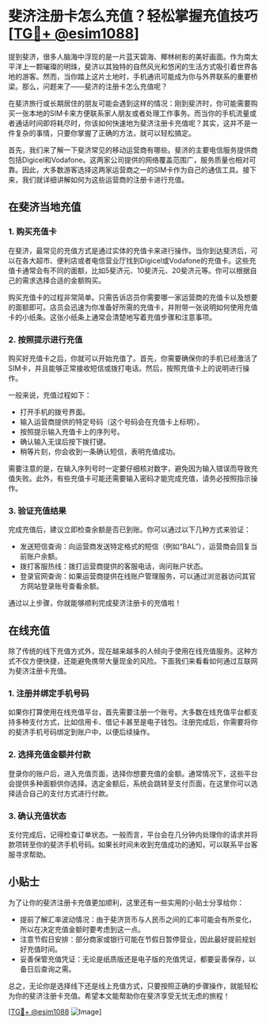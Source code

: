 # 斐济注册卡怎么充值？轻松掌握充值技巧[[TG💪+ @esim1088](https://t.me/s/esim1088)]

提到斐济，很多人脑海中浮现的是一片蓝天碧海、椰林树影的美好画面。作为南太平洋上一颗璀璨的明珠，斐济以其独特的自然风光和悠闲的生活方式吸引着世界各地的游客。然而，当你踏上这片土地时，手机通讯可能成为你与外界联系的重要桥梁。那么，问题来了——斐济的注册卡怎么充值呢？

在斐济旅行或长期居住的朋友可能会遇到这样的情况：刚到斐济时，你可能需要购买一张本地的SIM卡来方便联系家人朋友或者处理工作事务。而当你的手机流量或者通话时间即将耗尽时，你该如何快速地为斐济注册卡充值呢？其实，这并不是一件复杂的事情，只要你掌握了正确的方法，就可以轻松搞定。

首先，我们来了解一下斐济常见的移动运营商有哪些。斐济的主要电信服务提供商包括Digicel和Vodafone。这两家公司提供的网络覆盖范围广，服务质量也相对可靠。因此，大多数游客选择这两家运营商之一的SIM卡作为自己的通信工具。接下来，我们就详细讲解如何为这些运营商的注册卡进行充值。

## 在斐济当地充值

### 1. 购买充值卡

在斐济，最常见的充值方式是通过实体的充值卡来进行操作。当你到达斐济后，可以在各大超市、便利店或者电信营业厅找到Digicel或Vodafone的充值卡。这些充值卡通常会有不同的面额，比如5斐济元、10斐济元、20斐济元等。你可以根据自己的需求选择合适的金额购买。

购买充值卡的过程非常简单。只需告诉店员你需要哪一家运营商的充值卡以及想要的面额即可。店员会迅速为你准备好所需的充值卡，并附带一张说明如何使用充值卡的小纸条。这张小纸条上通常会清楚地写着充值步骤和注意事项。

### 2. 按照提示进行充值

购买好充值卡之后，你就可以开始充值了。首先，你需要确保你的手机已经激活了SIM卡，并且能够正常接收短信或拨打电话。然后，按照充值卡上的说明进行操作。

一般来说，充值过程如下：
- 打开手机的拨号界面。
- 输入运营商提供的特定号码（这个号码会在充值卡上标明）。
- 按照提示输入充值卡上的序列号。
- 确认输入无误后按下拨打键。
- 稍等片刻，你会收到一条确认短信，表明充值成功。

需要注意的是，在输入序列号时一定要仔细核对数字，避免因为输入错误而导致充值失败。此外，有些充值卡可能还需要输入密码才能完成充值，请务必按照指示操作。

### 3. 验证充值结果

完成充值后，建议立即检查余额是否已到账。你可以通过以下几种方式来验证：
- 发送短信查询：向运营商发送特定格式的短信（例如“BAL”），运营商会回复当前账户余额。
- 拨打客服热线：拨打运营商提供的客服电话，询问账户状态。
- 登录官网查询：如果运营商提供在线账户管理服务，可以通过浏览器访问其官方网站登录账号查看余额。

通过以上步骤，你就能够顺利完成斐济注册卡的充值啦！

## 在线充值

除了传统的线下充值方式外，现在越来越多的人倾向于使用在线充值服务。这种方式不仅方便快捷，还能避免携带大量现金的风险。下面我们来看看如何通过互联网为斐济注册卡充值。

### 1. 注册并绑定手机号码

如果你打算使用在线充值平台，首先需要注册一个账号。大多数在线充值平台都支持多种支付方式，比如信用卡、借记卡甚至是电子钱包。注册完成后，你需要将你的斐济手机号码绑定到账户中，以便后续操作。

### 2. 选择充值金额并付款

登录你的账户后，进入充值页面，选择你想要充值的金额。通常情况下，这些平台会提供多种面额供你选择。选定金额后，系统会跳转至支付页面，在这里你可以选择适合自己的支付方式进行付款。

### 3. 确认充值状态

支付完成后，记得检查订单状态。一般而言，平台会在几分钟内处理你的请求并将款项转至你的斐济手机号码。如果长时间未收到充值成功的通知，可以联系平台客服寻求帮助。

## 小贴士

为了让你的斐济注册卡充值更加顺利，这里还有一些实用的小贴士分享给你：

- 提前了解汇率波动情况：由于斐济货币与人民币之间的汇率可能会有所变化，所以在决定充值金额时要考虑到这一点。
- 注意节假日安排：部分商家或银行可能在节假日暂停营业，因此最好提前规划好充值时间。
- 妥善保管充值凭证：无论是纸质版还是电子版的充值凭证，都要妥善保存，以备日后查询之需。

总之，无论你是选择线下还是线上充值方式，只要按照正确的步骤操作，就能轻松为你的斐济注册卡充值。希望本文能帮助你在斐济享受无忧无虑的旅程！

[[TG💪+ @esim1088](https://t.me/s/esim1088) ![Image](https://i.postimg.cc/4NQfJmqS/Snipaste-2025-05-13-00-14-12.png)]